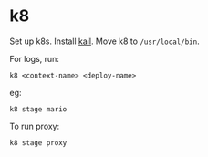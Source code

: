 # k8

Set up k8s. Install [kail](https://github.com/boz/kail). Move k8 to `/usr/local/bin`. 

For logs, run:

    k8 <context-name> <deploy-name>

eg:

    k8 stage mario

To run proxy:

    k8 stage proxy
